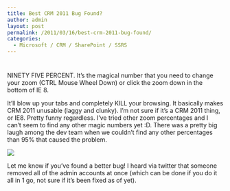 ```yaml
---
title: Best CRM 2011 Bug Found?
author: admin
layout: post
permalink: /2011/03/16/best-crm-2011-bug-found/
categories:
  - Microsoft / CRM / SharePoint / SSRS
---
```

# 

NINETY FIVE PERCENT. It’s the magical number that you need to change your zoom (CTRL Mouse Wheel Down) or click the zoom down in the bottom of IE 8.

It’ll blow up your tabs and completely KILL your browsing. It basically makes CRM 2011 unusable (laggy and clunky). I’m not sure if it’s a CRM 2011 thing, or IE8. Pretty funny regardless. I’ve tried other zoom percentages and I can’t seem to find any other magic numbers yet :D. There was a pretty big laugh among the dev team when we couldn’t find any other percentages than 95% that caused the problem.

![][2]

 [2]: http://www.ryanonrails.com/wp-content/uploads/2011/03/CRM2011_Zoom_Fail.png

Let me know if you’ve found a better bug! I heard via twitter that someone removed all of the admin accounts at once (which can be done if you do it all in 1 go, not sure if it’s been fixed as of yet).